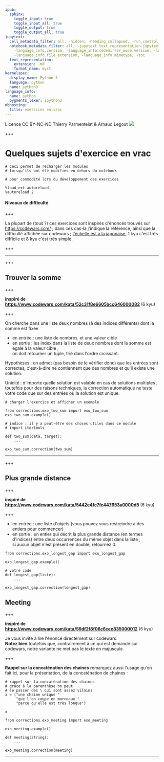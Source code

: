 ```yaml
---
ipub:
  sphinx:
    toggle_input: true
    toggle_input_all: true
    toggle_output: true
    toggle_output_all: true
jupytext:
  cell_metadata_filter: all, -hidden, -heading_collapsed, -run_control, -trusted
  notebook_metadata_filter: all, -jupytext.text_representation.jupytext_version, -jupytext.text_representation.format_version,
    -language_info.version, -language_info.codemirror_mode.version, -language_info.codemirror_mode,
    -language_info.file_extension, -language_info.mimetype, -toc
  text_representation:
    extension: .md
    format_name: myst
kernelspec:
  display_name: Python 3
  language: python
  name: python3
language_info:
  name: python
  pygments_lexer: ipython3
nbhosting:
  title: exercices en vrac
---
```


<div class="licence">
<span>Licence CC BY-NC-ND</span>
<span>Thierry Parmentelat &amp; Arnaud Legout</span>
<span><img src="media/both-logos-small-alpha.png" /></span>
</div>

+++

# Quelques sujets d'exercice en vrac

```{code-cell} ipython3
# ceci permet de recharger les modules
# lorsqu'ils ont été modifiés en dehors du notebook

# pour commodité lors du développement des exercices

%load_ext autoreload
%autoreload 2
```

#### Niveaux de difficulté

+++

La plupart de (tous ?) ces exercices sont inspirés d'énoncés trouvés sur https://codewars.com/ ; dans ces cas-là j'indique la référence, ainsi que la difficulté affichée sur codewars ; [l'échelle est à la japonaise](https://github.com/Codewars/codewars.com/wiki/Kata-Ranking), 1 kyu c'est très difficile et 8 kyu c'est très simple.

+++

******

+++

## Trouver la somme

+++

**inspiré de https://www.codewars.com/kata/52c31f8e6605bcc646000082** (6 kyu)

+++

On cherche dans une liste deux nombres (à des indices différents) dont la somme est fixée

* en entrée : une liste de nombres, et une valeur cible
* en sortie : les index dans la liste de deux nombres dont la somme est égale à la valeur cible ;  
  on doit retourner un tuple, trié dans l'ordre croissant.

Hypothèses : on admet (pas besoin de le vérifier donc) que les entrées sont correctes, c'est-à-dire ne contiennent que des nombres et qu'il existe une solution.

Unicité : n'importe quelle solution est valable en cas de solutions multiples ; toutefois pour des raisons techniques, la correction automatique ne teste votre code que sur des entrées où la solution est unique.

```{code-cell} ipython3
# charger l'exercice et afficher un exemple

from corrections.exo_two_sum import exo_two_sum
exo_two_sum.example()
```

```{code-cell} ipython3
# indice : il y a peut-être des choses utiles dans ce module
# import itertools

def two_sum(data, target):
    ...
```

```{code-cell} ipython3
exo_two_sum.correction(two_sum)
```

*****

+++

## Plus grande distance

+++

**inspiré de https://www.codewars.com/kata/5442e4fc7fc447653a0000d5** (6 kyu)

+++

* en entrée : une liste d'objets (vous pouvez vous restreindre à des entiers pour commencer)
* en sortie : un entier qui décrit la plus grande distance (en termes d'indices) entre deux occurrences du même objet dans la liste ;  
  si aucun objet n'est présent en double, retournez 0.

```{code-cell} ipython3
from corrections.exo_longest_gap import exo_longest_gap

exo_longest_gap.example()
```

```{code-cell} ipython3
# votre code
def longest_gap(liste):
    ...
```

```{code-cell} ipython3
exo_longest_gap.correction(longest_gap)
```

## Meeting

+++

**inspiré de https://www.codewars.com/kata/59df2f8f08c6cec835000012** (6 kyu)

Je vous invite à lire l'énoncé directement sur codewars.  
**Notez bien** toutefois que, contrairement à ce qui est demandé sur codewars, notre variante ne met pas le texte en majuscule.

+++

**Rappel sur la concaténation des chaines**
remarquez aussi l'usage qu'on fait ici, pour la présentation, de la concaténation de chaines :

```{code-cell} ipython3
# rappel sur la concaténation des chaines
# grâce à la parenthèse on peut 
# se passer des \ qui sont assez vilains
x = ("une chaine unique "
     "que l'on coupe en morceaux "
     "parce qu'elle est très longue")
```

```{code-cell} ipython3
x
```

```{code-cell} ipython3
from corrections.exo_meeting import exo_meeting

exo_meeting.example()
```

```{code-cell} ipython3
def meeting(string):
    ...
```

```{code-cell} ipython3
exo_meeting.correction(meeting)
```

****

